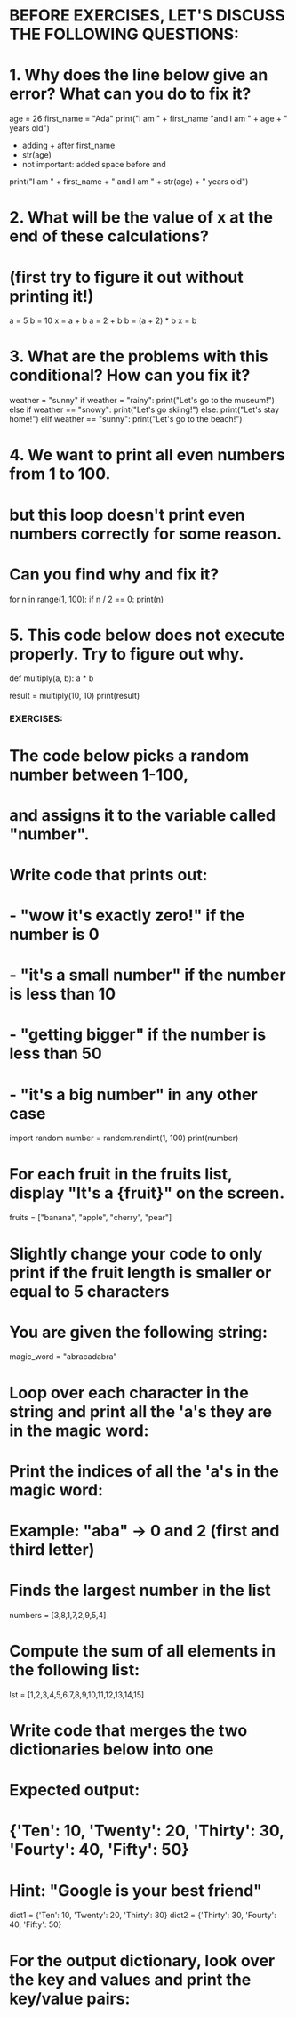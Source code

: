 # BEFORE EXERCISES, LET'S DISCUSS THE FOLLOWING QUESTIONS: 

# 1. Why does the line below give an error? What can you do to fix it?
age = 26
first_name = "Ada"
print("I am " + first_name "and I am " + age + " years old")

<!-- reasons -->
- adding + after first_name
- str(age)
- not important: added space before and
<!-- solution -->
print("I am " + first_name + " and I am " + str(age) + " years old")


# 2. What will be the value of x at the end of these calculations?
#    (first try to figure it out without printing it!)
a = 5
b = 10
x = a + b
a = 2 + b
b = (a + 2) * b
x = b

# 3. What are the problems with this conditional? How can you fix it?
weather = "sunny"
if weather = "rainy":
  print("Let's go to the museum!")
else if weather == "snowy":
  print("Let's go skiing!")
else:
  print("Let's stay home!")
elif weather == "sunny":
  print("Let's go to the beach!")


# 4. We want to print all even numbers from 1 to 100.
# but this loop doesn't print even numbers correctly for some reason.
# Can you find why and fix it?
for n in range(1, 100):
  if n / 2 == 0:
    print(n)


# 5. This code below does not execute properly. Try to figure out why.
def multiply(a, b):
  a * b


result =  multiply(10, 10)
print(result)



### EXERCISES:


# The code below picks a random number between 1-100,
# and assigns it to the variable called "number". 
# Write code that prints out:
# - "wow it's exactly zero!" if the number is 0
# - "it's a small number" if the number is less than 10
# - "getting bigger" if the number is less than 50
# - "it's a big number" in any other case
import random
number = random.randint(1, 100)
print(number)






# For each fruit in the fruits list, display "It's a {fruit}" on the screen.
fruits = ["banana", "apple", "cherry", "pear"]

# Slightly change your code to only print if the fruit length is smaller or equal to 5 characters


# You are given the following string:
magic_word = "abracadabra"

# Loop over each character in the string and print all the 'a's they are in the magic word:

# Print the indices of all the 'a's in the magic word:
# Example: "aba" -> 0 and 2 (first and third letter)




# Finds the largest number in the list
numbers = [3,8,1,7,2,9,5,4]



# Compute the sum of all elements in the following list:
lst = [1,2,3,4,5,6,7,8,9,10,11,12,13,14,15]




# Write code that merges the two dictionaries below into one
# Expected output:
# {'Ten': 10, 'Twenty': 20, 'Thirty': 30, 'Fourty': 40, 'Fifty': 50}
# Hint: "Google is your best friend"
dict1 = {'Ten': 10, 'Twenty': 20, 'Thirty': 30}
dict2 = {'Thirty': 30, 'Fourty': 40, 'Fifty': 50}

# For the output dictionary, look over the key and values and print the key/value pairs:


